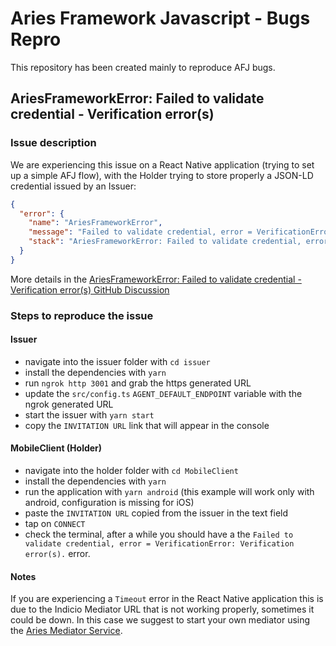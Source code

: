 # Aries Framework Javascript - Bugs Repro

This repository has been created mainly to reproduce AFJ bugs.

## AriesFrameworkError: Failed to validate credential - Verification error(s)

### Issue description

We are experiencing this issue on a React Native application (trying to set up a simple AFJ flow), with the Holder trying to store properly a JSON-LD credential issued by an Issuer:

```json
{
  "error": {
    "name": "AriesFrameworkError",
    "message": "Failed to validate credential, error = VerificationError: Verification error(s).",
    "stack": "AriesFrameworkError: Failed to validate credential, error = VerificationError: Verification error(s).\n    at ?anon_0_ (http://localhost:8081/index.bundle?platform=android&dev=true&minify=false&app=com.afjreactnativedemo&modulesOnly=false&runModule=true:161550:96)\n    at next (native)\n    at asyncGeneratorStep (http://localhost:8081/index.bundle?platform=android&dev=true&minify=false&app=com.afjreactnativedemo&modulesOnly=false&runModule=true:20670:26)\n    at _next (http://localhost:8081/index.bundle?platform=android&dev=true&minify=false&app=com.afjreactnativedemo&modulesOnly=false&runModule=true:20689:29)\n    at tryCallOne (/root/react-native/ReactAndroid/hermes-engine/.cxx/Release/6p672e13/arm64-v8a/lib/InternalBytecode/InternalBytecode.js:53:16)\n    at anonymous (/root/react-native/ReactAndroid/hermes-engine/.cxx/Release/6p672e13/arm64-v8a/lib/InternalBytecode/InternalBytecode.js:139:27)\n    at apply (native)\n    at anonymous (http://localhost:8081/index.bundle?platform=android&dev=true&minify=false&app=com.afjreactnativedemo&modulesOnly=false&runModule=true:26200:26)\n    at _callTimer (http://localhost:8081/index.bundle?platform=android&dev=true&minify=false&app=com.afjreactnativedemo&modulesOnly=false&runModule=true:26119:17)\n    at _callReactNativeMicrotasksPass (http://localhost:8081/index.bundle?platform=android&dev=true&minify=false&app=com.afjreactnativedemo&modulesOnly=false&runModule=true:26149:17)\n    at callReactNativeMicrotasks (http://localhost:8081/index.bundle?platform=android&dev=true&minify=false&app=com.afjreactnativedemo&modulesOnly=false&runModule=true:26312:44)\n    at __callReactNativeMicrotasks (http://localhost:8081/index.bundle?platform=android&dev=true&minify=false&app=com.afjreactnativedemo&modulesOnly=false&runModule=true:2407:46)\n    at anonymous (http://localhost:8081/index.bundle?platform=android&dev=true&minify=false&app=com.afjreactnativedemo&modulesOnly=false&runModule=true:2219:45)\n    at __guard (http://localhost:8081/index.bundle?platform=android&dev=true&minify=false&app=com.afjreactnativedemo&modulesOnly=false&runModule=true:2391:15)\n    at flushedQueue (http://localhost:8081/index.bundle?platform=android&dev=true&minify=false&app=com.afjreactnativedemo&modulesOnly=false&runModule=true:2218:21)\n    at callFunctionReturnFlushedQueue (http://localhost:8081/index.bundle?platform=android&dev=true&minify=false&app=com.afjreactnativedemo&modulesOnly=false&runModule=true:2203:33)"
  }
}
```

More details in the [AriesFrameworkError: Failed to validate credential - Verification error(s) GitHub Discussion](https://github.com/hyperledger/aries-framework-javascript/discussions/1432)

### Steps to reproduce the issue

#### Issuer

- navigate into the issuer folder with `cd issuer`
- install the dependencies with `yarn`
- run `ngrok http 3001` and grab the https generated URL
- update the `src/config.ts` `AGENT_DEFAULT_ENDPOINT` variable with the ngrok generated URL
- start the issuer with `yarn start`
- copy the `INVITATION URL` link that will appear in the console

#### MobileClient (Holder)

- navigate into the holder folder with `cd MobileClient`
- install the dependencies with `yarn`
- run the application with `yarn android` (this example will work only with android, configuration is missing for iOS)
- paste the `INVITATION URL` copied from the issuer in the text field
- tap on `CONNECT`
- check the terminal, after a while you should have a the `Failed to validate credential, error = VerificationError: Verification error(s).` error.

#### Notes

If you are experiencing a `Timeout` error in the React Native application this is due to the Indicio Mediator URL that is not working properly, sometimes it could be down. In this case we suggest to start your own mediator using the [Aries Mediator Service](https://github.com/hyperledger/aries-mediator-service).
